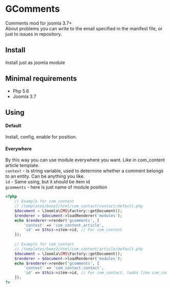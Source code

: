 # GComments
Comments mod for joomla 3.7+  
About problems you can write to the email specified in the manifest file, or just to issues in repository.
## Install
Install just as joomla module
## Minimal requirements
 - Php 5.6
 - Joomla 3.7
## Using
#### Default
Install, config, enable for position.
#### Everywhere
By this way you can use module everywhere you want. Like in com_content article template.  
`context` - is string variable, used to determine whether a comment belongs to an entity. Can be anything you like.  
`id` - Same using, but it should be item id  
`gcomments` - here is just name of module position
```php
<?php
    // Example for com_content
    // /templates/beez3/html/com_contact/contact/default.php
    $document = \Joomla\CMS\Factory::getDocument();
    $renderer = $document->loadRenderer('modules');
    echo $renderer->render('gcomments', [
        'context' => 'com_content.article',
        'id' => $this->item->id, // For com_content
    ]);
    
    // Example for com_contact
    // /templates/beez3/html/com_content/article/default.php
    $document = \Joomla\CMS\Factory::getDocument();
    $renderer = $document->loadRenderer('modules');
    echo $renderer->render('gcomments', [
    	'context' => 'com_contact.contact',
    	'id' => $this->item->id, // For com_contact, looks like com_content
    ]);
?>
```
